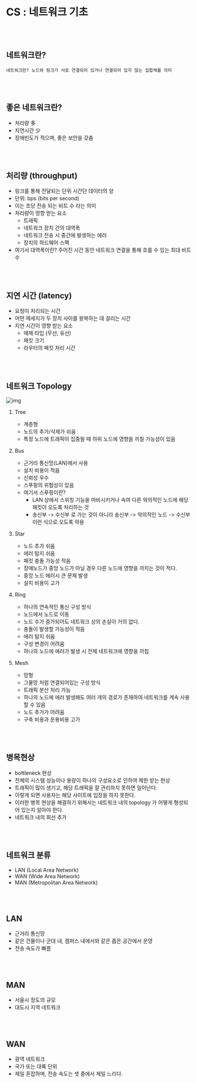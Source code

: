 # CS : 네트워크 기초
<br/>
<br/>

## 네트워크란?
```
네트워크란? 노드와 링크가 서로 연결되어 있거나 연결되어 있지 않는 집합체를 의미
```
<br/>
<br/>

## 좋은 네트워크란?
- 처리량 多
- 지연시간 少
- 장애빈도가 적으며, 좋은 보안을 갖춤
<br/>
<br/>

## 처리량 (throughput)
- 링크를 통해 전달되는 단위 시간단 데이터의 양
- 단위: bps (bits per second)
- 이는 초당 전송 되는 비트 수 라는 의미
- 처리량이 영향 받는 요소
    - 트래픽
    - 네트워크 장치 간의 대역폭
    - 네트워크 전송 시 중간에 발생하는 에러
    - 장치의 하드웨어 스펙
- 여기서 대역폭이란? 주어진 시간 동안 네트워크 연결을 통해 흐를 수 있는 최대 비트 수
<br/>
<br/>

## 지연 시간 (latency)
- 요청이 처리되는 시간
- 어떤 메세지가 두 장치 사이를 왕복하는 데 걸리는 시간
- 지연 시간이 영향 받는 요소
    - 매체 타입 (무선, 유선)
    - 패킷 크기
    - 라우터의 패킷 처리 시간
<br/>
<br/>

## 네트워크 Topology
![img](https://upload.wikimedia.org/wikipedia/commons/9/96/NetworkTopologies.png)
1. Tree
    - 계층형
    - 노드의 추가/삭제가 쉬움
    - 특정 노드에 트래픽이 집중될 때 하위 노드에 영향을 끼칠 가능성이 있음

2. Bus
    - 근거리 통신망(LAN)에서 사용
    - 설치 비용이 적음
    - 신뢰성 우수
    - 스푸핑의 위험성이 있음
    - 여기서 스푸핑이란?
        - LAN 상에서 스위칭 기능을 마비시키거나 속여 다른 악의적인 노드에 해당 패킷이 오도록 처리하는 것
        - 송신부 -> 수신부 로 가는 것이 아니라 송신부 -> 악의적인 노드 -> 수신부 이런 식으로 오도록 악용

3. Star
    - 노드 추가 쉬움
    - 에러 탐지 쉬움
    - 패킷 충돌 가능성 적음
    - 장애노드가 중앙 노드가 아닐 경우 다른 노드에 영향을 끼치는 것이 적다.
    - 중앙 노드 에러시 큰 문제 발생
    - 설치 비용이 고가

4. Ring
    - 하나의 연속적인 통신 구성 방식
    - 노드에서 노드로 이동
    - 노드 수가 증가되어도 네트워크 상의 손실이 거의 없다.
    - 충돌이 발생할 가능성이 적음
    - 에러 탐지 쉬움
    - 구성 변경이 어려움
    - 하나의 노드에 에러가 발생 시 전체 네트워크에 영향을 끼침

5. Mesh
    - 망형
    - 그물망 처럼 연결되어있는 구성 방식
    - 트래픽 분산 처리 가능
    - 하나의 노드에 에러 발생해도 여러 개의 경로가 존재하여 네트워크를 계속 사용할 수 있음
    - 노드 추가가 어려움
    - 구축 비용과 운용비용 고가
<br/>
<br/>

## 병목현상
- bottleneck 현상
- 전체의 시스템 성능이나 용량이 하나의 구성요소로 인하여 제한 받는 현상
- 트래픽이 많이 생기고, 해당 트래픽을 잘 관리하지 못하면 일어난다.
- 이렇게 되면 사용자는 해당 사이트에 입장을 하지 못한다.
- 이러한 병목 현상을 해결하기 위해서는 네트워크 내의 topology 가 어떻게 형성되어 있는지 알아야 한다.
- 네트워크 내의 회선 추가
<br/>
<br/>

## 네트워크 분류
- LAN (Local Area Network)
- WAN (Wide Area Network)
- MAN (Metropolitan Area Network)
<br/>
<br/>

## LAN
- 근거리 통신망
- 같은 건물이나 군대 내, 캠퍼스 내에서와 같은 좁은 공간에서 운영
- 전송 속도가 빠름
<br/>
<br/>

## MAN
- 서울시 정도의 규모
- 대도시 지역 네트워크
<br/>
<br/>

## WAN
- 광역 네트워크
- 국가 또는 대륙 단위
- 제일 혼잡하며, 전송 속도는 셋 중에서 제일 느리다.
